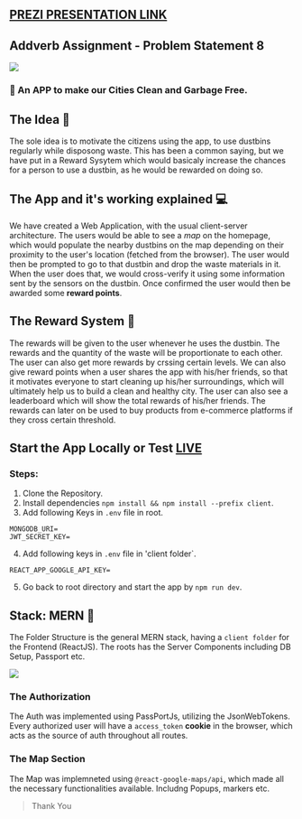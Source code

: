 ## [PREZI PRESENTATION LINK](https://prezi.com/view/Bsg1XJNvvHdAtvs7WTEY/)

## Addverb Assignment - Problem Statement 8

<img src="https://www.pngkey.com/png/detail/316-3164020_sunrise-earthmovers-green-city-clean-city.png" />

### :speech_balloon: An APP to make our Cities Clean and Garbage Free.

## The Idea :thinking:
The sole idea is to motivate the citizens using the app, to use dustbins regularly while disposong waste. This has been a common saying, but we have put in a Reward Sysytem which would basicaly increase the chances for a person to use a dustbin, as he would be rewarded on doing so.

## The App and it's working explained :computer:  
We have created a Web Application, with the usual client-server architecture. The users would be able to see a *map* on the homepage, which would populate the nearby dustbins on the map depending on their proximity to the user's location (fetched from the browser). The user would then be prompted to go to that dustbin and drop the waste materials in it. When the user does that, we would cross-verify it using some information sent by the sensors on the dustbin. Once confirmed the user would then be awarded some **reward points**.

## The Reward System :gift:
The rewards will be given to the user whenever he uses the dustbin. The rewards and the quantity of the waste will be proportionate to each other. The user can also get more rewards by crssing certain levels. We can also give reward points when a user shares the app with his/her friends, so that it motivates everyone to start cleaning up his/her surroundings, which will ultimately help us to build a clean and healthy city. The user can also see a leaderboard which will show the total rewards of his/her friends. The rewards can later on be used to buy products from e-commerce platforms if they cross certain threshold.

## Start the App Locally or Test [LIVE](https://addverb-project-lnmiit.herokuapp.com/)
### Steps:

1. Clone the Repository.
2. Install dependencies `npm install && npm install --prefix client`.
3. Add following Keys in `.env` file in root.
```
MONGODB_URI= 
JWT_SECRET_KEY=
```
4. Add following keys in `.env` file in 'client folder`.
```
REACT_APP_GOOGLE_API_KEY=
```
5. Go back to root directory and start the app by `npm run dev`.

## Stack: MERN :page_with_curl:
The Folder Structure is the general MERN stack, having a `client folder` for the Frontend (ReactJS). The roots has the Server Components including DB Setup, Passport etc.


<img src="https://blog.hyperiondev.com/wp-content/uploads/2018/09/Blog-Article-MERN-Stack.jpg" />

### The Authorization
The Auth was implemented using PassPortJs, utilizing the JsonWebTokens. Every authorized user will have a `access_token` **cookie** in the browser, which acts as the source of auth throughout all routes.

### The Map Section
The Map was implemneted using `@react-google-maps/api`, which made all the necessary functionalities available. Includng Popups, markers etc.



> Thank You 
